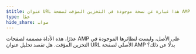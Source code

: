 ```yaml
---
$title: عنوان URL هذا عبارة عن نسخة موجودة في التخزين المؤقت لصفحة AMP.
type: خطأ
hide_share: صواب
---
```


عذرًا، هذه الأداة مصممة لصفحات AMP على الأصل، وليست لنظائرها الموجودة في التخزين المؤقت. هل تقصد تحليل عنوان URL الأصلي لصفحة AMP بدلًا عن ذلك؟
